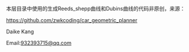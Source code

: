 本层目录中使用的生成Reeds_shepp曲线和Dubins曲线的代码非原创，来源： 

https://github.com/zwkcoding/car_geometric_planner

Daike Kang

Email:932393715@qq.com
